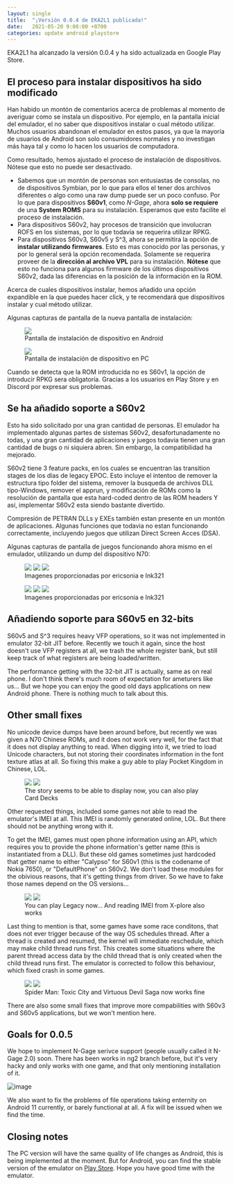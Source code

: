 ```yaml
---
layout: single
title:  "¡Versión 0.0.4 de EKA2L1 publicada!"
date:   2021-05-20 9:00:00 +0700
categories: update android playstore
---
```


EKA2L1 ha alcanzado la versión 0.0.4 y ha sido actualizada en Google Play Store. 

## El proceso para instalar dispositivos ha sido modificado

Han habido un montón de comentarios acerca de problemas al momento de averiguar como se instala un dispositivo. Por ejemplo, en la pantalla inicial del emulador, el no saber que dispositivos instalar o cual método utilizar. Muchos usuarios abandonan el emulador en estos pasos, ya que la mayoría de usuarios de Android son solo consumidores normales y no investigan más haya tal y como lo hacen los usuarios de computadora.

Como resultado, hemos ajustado el proceso de instalación de dispositivos. Nótese que esto no puede ser desactivado.
- Sabemos que un montón de personas son entusiastas de consolas, no de dispositivos Symbian, por lo que para ellos el tener dos archivos diferentes o algo como una raw dump puede ser un poco confuso. Por lo que para dispositivos **S60v1**, como *N-Gage*, ahora **solo se requiere** de una **System ROMS** para su instalación. Esperamos que esto facilite el proceso de instalación.
- Para dispositivos S60v2, hay procesos de transición que involucran ROFS en los sistemas, por lo que todavia se requerira utilizar RPKG.
- Para dispositivos S60v3, S60v5 y S^3, ahora se permitira la opción de **instalar utilizando firmwares**. Esto es mas conocido por las personas, y por lo general será la opción recomendada. Solamente se requerira proveer de la **dirección al archivo VPL** para su instalación. **Nótese** que esto no funciona para algunos firmware de los últimos dispositivos S60v2, dada las diferencias en la posición de la información en la ROM.

Acerca de cuales dispositivos instalar, hemos añadido una opción expandible en la que puedes hacer click, y te recomendará que dispositivos instalar y cual método utilizar.

Algunas capturas de pantalla de la nueva pantalla de instalación:

<figure class="">
	<img src="https://cdn.discordapp.com/attachments/786228834638626867/844785034178986004/Screenshot_20210520-105346_EKA2L1.jpg">
	<figcaption>Pantalla de instalación de dispositivo en Android</figcaption>
</figure>

<figure class="">
	<img src="https://user-images.githubusercontent.com/25717050/118917060-445be380-b95a-11eb-8a70-6c4c8bb71578.png">
	<figcaption>Pantalla de instalación de dispositivo en PC</figcaption>
</figure>

Cuando se detecta que la ROM introducida no es S60v1, la opción de introducir RPKG sera obligatoría. Gracias a los usuarios en Play Store y en Discord por expresar sus problemas.

## Se ha añadido soporte a S60v2

Esto ha sido solicitado por una gran cantidad de personas. El emulador ha implementado algunas partes de sistemas S60v2, desafortunadamente no todas, y una gran cantidad de aplicaciones y juegos todavia tienen una gran cantidad de bugs o ni siquiera abren. Sin embargo, la compatibilidad ha mejorado.

S60v2 tiene 3 feature packs, en los cuales se encuentran las transition stages de los días de legacy EPOC. Esto incluye el intentoo de remover la estructura tipo folder del sistema, remover la busqueda de archivos DLL tipo-Windows, remover el apprun, y modificación de ROMs como la resolución de pantalla que esta hard-coded dentro de las ROM headers Y así, implementar S60v2 esta siendo bastante divertido.

Compresión de PETRAN DLLs y EXEs también estan presente en un montón de aplicaciones. Algunas funciones que todavia no estan funcionando correctamente, incluyendo juegos que utilizan Direct Screen Acces (DSA).

Algunas capturas de pantalla de juegos funcionando ahora mismo en el emulador, utilizando un dump del dispositivo N70:

<figure class="third">
	<img src="https://cdn.discordapp.com/attachments/703563521379663883/840340705734033519/Screenshot_20210508-043257910.jpg">
	<img src="https://cdn.discordapp.com/attachments/703563521379663883/835925072249618452/88.png">
	<img src="https://cdn.discordapp.com/attachments/703563521379663883/835931179512496148/Screenshot_20210426-003110162.jpg">
	<figcaption>Imagenes proporcionadas por ericsonia e Ink321</figcaption>
</figure>

<figure class="third">
	<img src="https://media.discordapp.net/attachments/703563521379663883/835942982699974686/Screenshot_20210426-011828204.jpg?width=285&height=593">
	<img src="https://cdn.discordapp.com/attachments/703563521379663883/835918650602553424/7.png">
	<img src="https://cdn.discordapp.com/attachments/703563521379663883/835917090761342976/Screenshot_20210425-233538114.jpg">
	<figcaption>Imagenes proporcionadas por ericsonia e Ink321</figcaption>
</figure>

## Añadiendo soporte para S60v5 en 32-bits

S60v5 and S^3 requires heavy VFP operations, so it was not implemented in emulator 32-bit JIT before. Recently we touch it again, since the host doesn't use VFP registers at all, we trash the whole register bank, but still keep track of what registers are being loaded/written.

The performance getting with the 32-bit JIT is actually, same as on real phone. I don't think there's much room of expectation for ameturers like us... But we hope you can enjoy the good old days applications on new Android phone. There is nothing much to talk about this.

## Other small fixes

No unicode device dumps have been around before, but recently we was given a N70 Chinese ROMs, and it does not work very well, for the fact that it does not display anything to read. When digging into it, we tried to load Unicode characters, but not storing their coordinates information in the font texture atlas at all. So fixing this make a guy able to play Pocket Kingdom in Chinese, LOL.

<figure class="half">
	<img src="https://cdn.discordapp.com/attachments/703563521379663883/841236525442400256/Screenshot_20210510_165245_com.github.eka2l1.jpg">
	<img src="https://cdn.discordapp.com/attachments/703563521379663883/841206165320237126/unknown.png">
	<figcaption>The story seems to be able to display now, you can also play Card Decks</figcaption>
</figure>

Other requested things, included some games not able to read the emulator's IMEI at all. This IMEI is randomly generated online, LOL. But there should not be anything wrong with it.

To get the IMEI, games must open phone information using an API, which requires you to provide the phone information's getter name (this is instantiated from a DLL). But these old games sometimes just hardcoded that getter name to either "Calypso" for S60v1 (this is the codename of Nokia 7650), or "DefaultPhone" on S60v2. We don't load these modules for the obivious reasons, that it's getting things from driver. So we have to fake those names depend on the OS versions...
  
<figure class="half">
	<img src="https://cdn.discordapp.com/attachments/703563521379663883/837025442631516170/111.png">
	<img src="https://cdn.discordapp.com/attachments/703563521379663883/837031936668467210/78.png">
	<figcaption>You can play Legacy now... And reading IMEI from X-plore also works</figcaption>
</figure>
  
Last thing to mention is that, some games have some race conditons, that does not ever trigger because of the way OS schedules thread. After a thread is created and resumed, the kernel will immediate reschedule, which may make child thread runs first. This creates some situations where the parent thread access data by the child thread that is only created when the child thread runs first. The emulator is corrected to follow this behaviour, which fixed crash in some games.

<figure class="half">
	<img src="https://cdn.discordapp.com/attachments/703563521379663883/840313459240992808/Screenshot_20210508-023938077.jpg">
	<img src="https://cdn.discordapp.com/attachments/703563521379663883/840298370576810045/78.png">
	<figcaption>Spider Man: Toxic City and Virtuous Devil Saga now works fine</figcaption>
</figure>
  
There are also some small fixes that improve more compabilities with S60v3 and S60v5 applications, but we won't mention here.
  
## Goals for 0.0.5
  
We hope to implement N-Gage serivce support (people usually called it N-Gage 2.0) soon. There has been works in ng2 branch before, but it's very hacky and only works with one game, and that only mentioning installation of it.

![image](https://user-images.githubusercontent.com/25717050/118920571-de268f00-b960-11eb-8f52-87cb082dc09c.png)
  
We also want to fix the problems of file operations taking enternity on Android 11 currently, or barely functional at all. A fix will be issued when we find the time.

## Closing notes
  
The PC version will have the same quality of life changes as Android, this is being implemented at the moment. But for Android, you can find the stable version of the emulator on [Play Store](https://play.google.com/store/apps/details?id=com.github.eka2l1). Hope you have good time with the emulator.
